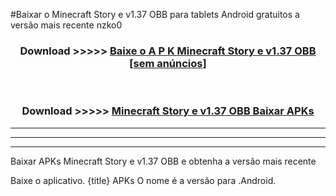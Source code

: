 #Baixar o Minecraft Story e v1.37 OBB   para tablets Android gratuitos a versão mais recente nzko0


<div align="center">
<h3>Download >>>>> <a href="https://pt-web.web.app/?pt= Minecraft Story e v1.37 OBB ">Baixe o A P K Minecraft Story e v1.37 OBB  [sem anúncios]</a></h3><br>

<h3>Download >>>>> <a href="https://pt-web.web.app/?pt= Minecraft Story e v1.37 OBB ">Minecraft Story e v1.37 OBB  Baixar APKs</a></h3>
</div>

----------------------------------------------------------

----------------------------------------------------------

----------------------------------------------------------

Baixar APKs Minecraft Story e v1.37 OBB  e obtenha a versão mais recente

Baixe o aplicativo. {title} APKs O nome é a versão para .Android.


